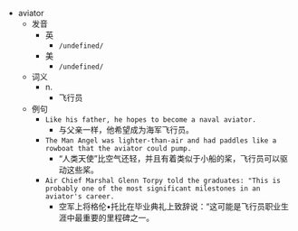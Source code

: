 - aviator
  - 发音
    - 英
      - `/undefined/`
    - 美
      - `/undefined/`
  - 词义
    - n.
      - 飞行员
  - 例句
    - `Like his father, he hopes to become a naval aviator.`
      - 与父亲一样，他希望成为海军飞行员。
    - `The Man Angel was lighter-than-air and had paddles like a rowboat that the aviator could pump.`
      - “人类天使”比空气还轻，并且有着类似于小船的桨，飞行员可以驱动这些桨。
    - `Air Chief Marshal Glenn Torpy told the graduates: "This is probably one of the most significant milestones in an aviator's career.`
      - 空军上将格伦•托比在毕业典礼上致辞说：“这可能是飞行员职业生涯中最重要的里程碑之一。

